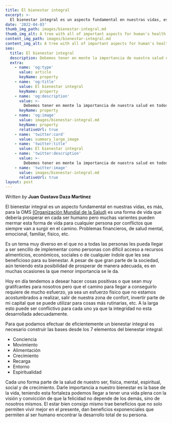```yaml
---
title: El bienestar integral
excerpt: >-
  El bienestar integral es un aspecto fundamental en nuestras vidas, es más, para la OMS [(Organización Mundial de la Salud)](https://www.who.int/es) es una forma de vida que debería prosperar en cada ser humano pero muchas varientes pueden mermar esta forma de vida para cualquier persona por conflictos que siempre van a surgir en el camino. Problemas financieros, de salud mental, emocional, familiar, físico, etc.
date: '2022-04-03'
thumb_img_path: images/bienestar-integral.md
thumb_img_alt: A tree with all of important aspects for human's health 
content_img_path: images/bienestar-integral.md
content_img_alt: A tree with all of important aspects for human's health 
seo:
  title: El bienestar integral
  description: Debemos tener en mente la importancia de nuestra salud en todos los aspectos para el desarrollo completo de nuestra persona.
  extra:
    - name: 'og:type'
      value: article
      keyName: property
    - name: 'og:title'
      value: El bienestar integral
      keyName: property
    - name: 'og:description'
      value: >-
        Debemos tener en mente la importancia de nuestra salud en todos los aspectos para el desarrollo completo de nuestra persona.
      keyName: property
    - name: 'og:image'
      value: images/bienestar-integral.md
      keyName: property
      relativeUrl: true
    - name: 'twitter:card'
      value: summary_large_image
    - name: 'twitter:title'
      value: El bienestar integral
    - name: 'twitter:description'
      value: >-
        Debemos tener en mente la importancia de nuestra salud en todos los aspectos para el desarrollo completo de nuestra persona.
    - name: 'twitter:image'
      value: images/bienestar-integral.md
      relativeUrl: true
layout: post
---
```


*Written by* **Juan Gustavo Daza Martínez**

El bienestar integral es un aspecto fundamental en nuestras vidas, es más, para la OMS [(Organización Mundial de la Salud)](https://www.who.int/es) es una forma de vida que debería prosperar en cada ser humano pero muchas varientes pueden mermar esta forma de vida para cualquier persona por conflictos que siempre van a surgir en el camino. Problemas financieros, de salud mental, emocional, familiar, físico, etc.

Es un tema muy diverso en el que no a todas las personas les pueda llegar a ser sencillo de implementar como personas con difícil acceso a recursos alimenticios, económicos, sociales o de cualquier índole que les sea beneficioso para su bienestar. A pesar de que gran parte de la sociedad, aún teniendo esta posibilidad de prosperar de manera adecuada, es en muchas ocasiones la que menor importancia se le da. 

Hoy en día tendemos a desear hacer cosas positivas o que sean muy gratifcantes para nosotros pero que el camino para llegar a conseguirlo requiere de mucho esfuerzo, ya sea un esfuerzo físico que no estamos acostumbrados a realizar, salir de nuestra zona de confort, invertir parte de mi capital que se puede utilizar para cosas más rutinarias, etc. A la larga esto puede ser conflictivo para cada uno ya que la integridad no esta desarrollada adecuadamente.

Para que podamos efectuar de eficientemente un bienestar integral es necesario construir las bases desde los 7 elementos del bienestar integral:

* Conciencia
* Movimiento
* Alimentación
* Crecimiento
* Recarga
* Entorno
* Espiritualidad

Cada uno forma parte de la salud de nuestro ser, física, mental, espiritual, social y de crecimiento. Darle importancia a nuestro bienestar es la base de la vida, teniendo esta fortaleza podemos llegar a tener una vida plena con la visión y convicción de que la felicidad no depende de los demás, sino de nosotros mismos. El estar bien consigo mismo trae beneficios que no solo permiten vivir mejor en el presente, dan beneficios exponenciales que permiten al ser humano encontrar la desarrollo total de su persona.